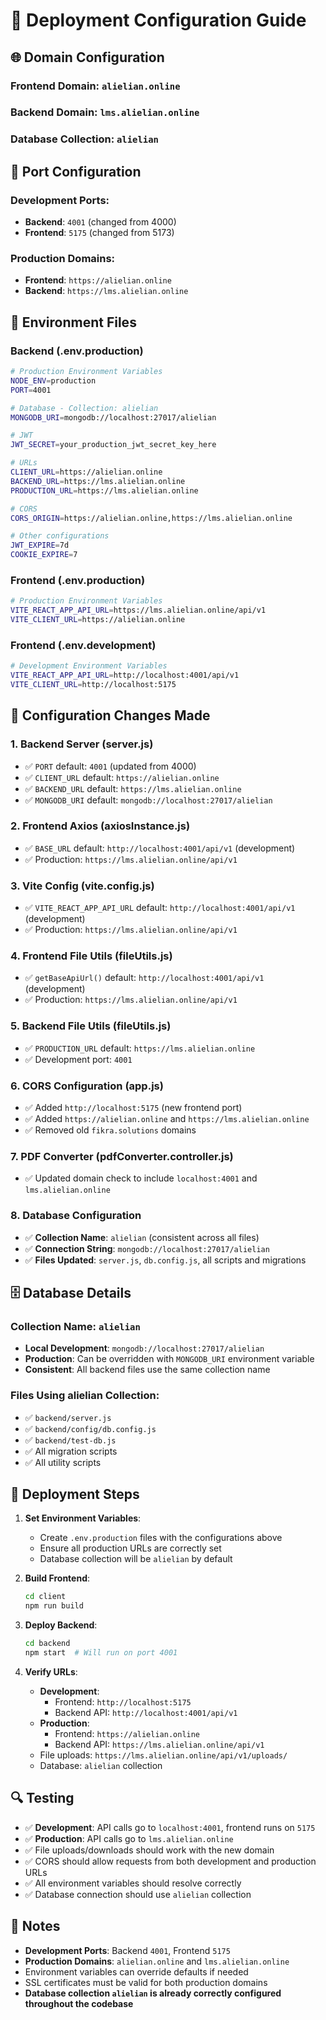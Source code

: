 # 🚀 Deployment Configuration Guide

## 🌐 Domain Configuration

### **Frontend Domain**: `alielian.online`
### **Backend Domain**: `lms.alielian.online`
### **Database Collection**: `alielian`

## 🔌 Port Configuration

### **Development Ports**:
- **Backend**: `4001` (changed from 4000)
- **Frontend**: `5175` (changed from 5173)

### **Production Domains**:
- **Frontend**: `https://alielian.online`
- **Backend**: `https://lms.alielian.online`

## 📁 Environment Files

### Backend (.env.production)
```bash
# Production Environment Variables
NODE_ENV=production
PORT=4001

# Database - Collection: alielian
MONGODB_URI=mongodb://localhost:27017/alielian

# JWT
JWT_SECRET=your_production_jwt_secret_key_here

# URLs
CLIENT_URL=https://alielian.online
BACKEND_URL=https://lms.alielian.online
PRODUCTION_URL=https://lms.alielian.online

# CORS
CORS_ORIGIN=https://alielian.online,https://lms.alielian.online

# Other configurations
JWT_EXPIRE=7d
COOKIE_EXPIRE=7
```

### Frontend (.env.production)
```bash
# Production Environment Variables
VITE_REACT_APP_API_URL=https://lms.alielian.online/api/v1
VITE_CLIENT_URL=https://alielian.online
```

### Frontend (.env.development)
```bash
# Development Environment Variables
VITE_REACT_APP_API_URL=http://localhost:4001/api/v1
VITE_CLIENT_URL=http://localhost:5175
```

## 🔧 Configuration Changes Made

### 1. Backend Server (server.js)
- ✅ `PORT` default: `4001` (updated from 4000)
- ✅ `CLIENT_URL` default: `https://alielian.online`
- ✅ `BACKEND_URL` default: `https://lms.alielian.online`
- ✅ `MONGODB_URI` default: `mongodb://localhost:27017/alielian`

### 2. Frontend Axios (axiosInstance.js)
- ✅ `BASE_URL` default: `http://localhost:4001/api/v1` (development)
- ✅ Production: `https://lms.alielian.online/api/v1`

### 3. Vite Config (vite.config.js)
- ✅ `VITE_REACT_APP_API_URL` default: `http://localhost:4001/api/v1` (development)
- ✅ Production: `https://lms.alielian.online/api/v1`

### 4. Frontend File Utils (fileUtils.js)
- ✅ `getBaseApiUrl()` default: `http://localhost:4001/api/v1` (development)
- ✅ Production: `https://lms.alielian.online/api/v1`

### 5. Backend File Utils (fileUtils.js)
- ✅ `PRODUCTION_URL` default: `https://lms.alielian.online`
- ✅ Development port: `4001`

### 6. CORS Configuration (app.js)
- ✅ Added `http://localhost:5175` (new frontend port)
- ✅ Added `https://alielian.online` and `https://lms.alielian.online`
- ✅ Removed old `fikra.solutions` domains

### 7. PDF Converter (pdfConverter.controller.js)
- ✅ Updated domain check to include `localhost:4001` and `lms.alielian.online`

### 8. Database Configuration
- ✅ **Collection Name**: `alielian` (consistent across all files)
- ✅ **Connection String**: `mongodb://localhost:27017/alielian`
- ✅ **Files Updated**: `server.js`, `db.config.js`, all scripts and migrations

## 🗄️ Database Details

### **Collection Name**: `alielian`
- **Local Development**: `mongodb://localhost:27017/alielian`
- **Production**: Can be overridden with `MONGODB_URI` environment variable
- **Consistent**: All backend files use the same collection name

### **Files Using alielian Collection**:
- ✅ `backend/server.js`
- ✅ `backend/config/db.config.js`
- ✅ `backend/test-db.js`
- ✅ All migration scripts
- ✅ All utility scripts

## 🚀 Deployment Steps

1. **Set Environment Variables**:
   - Create `.env.production` files with the configurations above
   - Ensure all production URLs are correctly set
   - Database collection will be `alielian` by default

2. **Build Frontend**:
   ```bash
   cd client
   npm run build
   ```

3. **Deploy Backend**:
   ```bash
   cd backend
   npm start  # Will run on port 4001
   ```

4. **Verify URLs**:
   - **Development**:
     - Frontend: `http://localhost:5175`
     - Backend API: `http://localhost:4001/api/v1`
   - **Production**:
     - Frontend: `https://alielian.online`
     - Backend API: `https://lms.alielian.online/api/v1`
   - File uploads: `https://lms.alielian.online/api/v1/uploads/`
   - Database: `alielian` collection

## 🔍 Testing

- ✅ **Development**: API calls go to `localhost:4001`, frontend runs on `5175`
- ✅ **Production**: API calls go to `lms.alielian.online`
- ✅ File uploads/downloads should work with the new domain
- ✅ CORS should allow requests from both development and production URLs
- ✅ All environment variables should resolve correctly
- ✅ Database connection should use `alielian` collection

## 📝 Notes

- **Development Ports**: Backend `4001`, Frontend `5175`
- **Production Domains**: `alielian.online` and `lms.alielian.online`
- Environment variables can override defaults if needed
- SSL certificates must be valid for both production domains
- **Database collection `alielian` is already correctly configured throughout the codebase**
